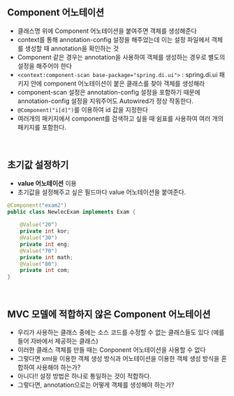 ## Component 어노테이션

- 클래스명 위에 Component 어노테이션을 붙여주면 객체를 생성해준다
- context를 통해 annotation-config 설정을 해주었는데 이는 설정 파일에서 객체를 생성할 때 annotation을 확인하는 것
- Component 같은 경우는 annotation을 사용하여 객체를 생성하는 경우로 별도의 설정을 해주어야 한다
- `<context:component-scan base-package="spring.di.ui">` : spring.di.ui 패키지 안에 component 어노테이션이 붙은 클래스를 찾아 객체를 생성해라
- component-scan 설정은 annotation-config 설정을 포함하기 때문에 annotation-config 설정을 지워주어도 Autowired가 정상 작동한다.
- `@Component("i[d]")`를 이용하여 id 값을 지정한다
- 여러개의 패키지에서 component를 검색하고 싶을 때 쉼표를 사용하여 여러 개의 패키지를 포함한다.

<br>

## 초기값 설정하기

- **value 어노테이션** 이용
- 초기값을 설정해주고 싶은 필드마다 value 어노테이션을 붙여준다.

```java
@Component("exam2")
public class NewlecExam implements Exam {
	
	@Value("20")
	private int kor;
	@Value("30")
	private int eng;
	@Value("70")
	private int math;
	@Value("80")
	private int com;
}
```

<br>

## MVC 모델에 적합하지 않은 Component 어노테이션

- 우리가 사용하는 클래스 중에는 소스 코드를 수정할 수 없는 클래스들도 있다 (예를 들어 자바에서 제공하는 클래스)
- 이러한 클래스 객체를 만들 때는 Conponent 어노테이션을 사용할 수 없다
- 그렇다면 xml을 이용한 객체 생성 방식과 어노테이션을 이용한 객체 생성 방식을 혼합하여 사용해야 하는가?
- 아니다!! 설정 방법은 하나로 통일하는 것이 적합하다. 
- 그렇다면, annotation으로는 어떻게 객체를 생성해야 하는가?
